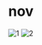 # nov
![1](https://user-images.githubusercontent.com/79279375/165937983-a4afcd9c-e74f-4a66-87ff-c71e944c73fe.png)
![2](https://user-images.githubusercontent.com/79279375/165937992-6e026811-0f90-4670-bcba-82242a3d5c6a.png)
